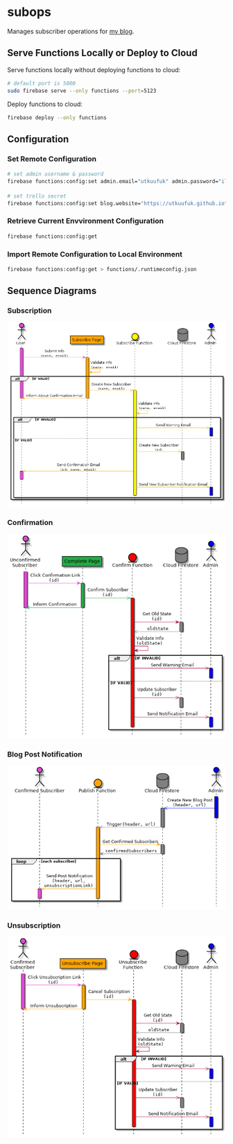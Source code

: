 # subops
Manages subscriber operations for [my blog](https://utkuufuk.github.io).

## Serve Functions Locally or Deploy to Cloud
Serve functions locally without deploying functions to cloud:
``` sh
# default port is 5000
sudo firebase serve --only functions --port=5123
```

Deploy functions to cloud:
``` sh
firebase deploy --only functions
```

## Configuration
### Set Remote Configuration
```sh
# set admin username & password
firebase functions:config:set admin.email="utkuufuk" admin.password="ilikebananas"

# set trello secret
firebase functions:config:set blog.website="https://utkuufuk.github.io"
```

### Retrieve Current Envvironment Configuration
```sh
firebase functions:config:get
```

### Import Remote Configuration to Local Environment
```sh
firebase functions:config:get > functions/.runtimeconfig.json
```

## Sequence Diagrams
### Subscription
![Subscription](plantuml/subscribe.png)

### Confirmation
![Confirmation](plantuml/confirm.png)

### Blog Post Notification
![Publish](plantuml/publish.png)

### Unsubscription
![Unsubscription](plantuml/unsubscribe.png)